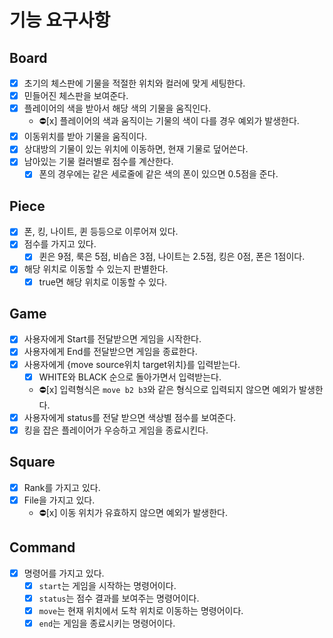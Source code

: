 # 기능 요구사항

## Board
- [x] 초기의 체스판에 기물을 적절한 위치와 컬러에 맞게 세팅한다.
- [x] 민들어진 체스판을 보여준다.
- [x] 플레이어의 색을 받아서 해당 색의 기물을 움직인다.
  - ⛔️️[x] 플레이어의 색과 움직이는 기물의 색이 다를 경우 예외가 발생한다.
- [x] 이동위치를 받아 기물을 움직이다.
- [x] 상대방의 기물이 있는 위치에 이동하면, 현재 기물로 덮어쓴다.
- [x] 남아있는 기물 컬러별로 점수를 계산한다.
  - [x] 폰의 경우에는 같은 세로줄에 같은 색의 폰이 있으면 0.5점을 준다.

## Piece
- [x] 폰, 킹, 나이트, 퀸 등등으로 이루어져 있다.
- [x] 점수를 가지고 있다.
  - [x] 퀸은 9점, 룩은 5점, 비숍은 3점, 나이트는 2.5점, 킹은 0점, 폰은 1점이다.
- [x] 해당 위치로 이동할 수 있는지 판별한다.
  - [x] true면 해당 위치로 이동할 수 있다.

## Game
- [x] 사용자에게 Start를 전달받으면 게임을 시작한다.
- [x] 사용자에게 End를 전달받으면 게임을 종료한다.
- [x] 사용자에게 {move source위치 target위치}를 입력받는다. 
  - [x] WHITE와 BLACK 순으로 돌아가면서 입력받는다.
  - ⛔️️[x] 입력형식은 `move b2 b3`와 같은 형식으로 입력되지 않으면 예외가 발생한다.
- [x] 사용자에게 status를 전달 받으면 색상별 점수를 보여준다.
- [x] 킹을 잡은 플레이어가 우승하고 게임을 종료시킨다.

## Square
- [x] Rank를 가지고 있다.
- [x] File을 가지고 있다.
  - ⛔️️[x] 이동 위치가 유효하지 않으면 예외가 발생한다.

## Command
- [x] 명령어를 가지고 있다.
  - [x] `start`는 게임을 시작하는 명령어이다.
  - [x] `status`는 점수 결과를 보여주는 명령어이다.
  - [x] `move`는 현재 위치에서 도착 위치로 이동하는 명령어이다.
  - [x] `end`는 게임을 종료시키는 명령어이다.
